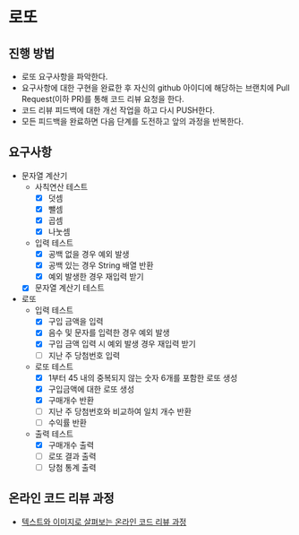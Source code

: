 # 로또
## 진행 방법
* 로또 요구사항을 파악한다.
* 요구사항에 대한 구현을 완료한 후 자신의 github 아이디에 해당하는 브랜치에 Pull Request(이하 PR)를 통해 코드 리뷰 요청을 한다.
* 코드 리뷰 피드백에 대한 개선 작업을 하고 다시 PUSH한다.
* 모든 피드백을 완료하면 다음 단계를 도전하고 앞의 과정을 반복한다.

## 요구사항
- 문자열 계산기
    - 사칙연산 테스트
        - [x] 덧셈
        - [x] 뺄셈
        - [x] 곱셈
        - [x] 나눗셈
    - 입력 테스트
        - [x] 공백 없을 경우 예외 발생
        - [x] 공백 있는 경우 String 배열 반환
        - [x] 예외 발생한 경우 재입력 받기
    - [x] 문자열 계산기 테스트
- 로또
    - 입력 테스트
        - [x] 구입 금액을 입력
        - [x] 음수 및 문자를 입력한 경우 예외 발생
        - [x] 구입 금액 입력 시 예외 발생 경우 재입력 받기
        - [ ] 지난 주 당첨번호 입력
    - 로또 테스트
        - [x] 1부터 45 내의 중복되지 않는 숫자 6개를 포함한 로또 생성
        - [x] 구입금액에 대한 로또 생성
        - [x] 구매개수 반환
        - [ ] 지난 주 당첨번호와 비교하여 일치 개수 반환
        - [ ] 수익률 반환
    - 출력 테스트
        - [x] 구매개수 출력
        - [ ] 로또 결과 출력
        - [ ] 당첨 통계 출력

## 온라인 코드 리뷰 과정
* [텍스트와 이미지로 살펴보는 온라인 코드 리뷰 과정](https://github.com/next-step/nextstep-docs/tree/master/codereview)